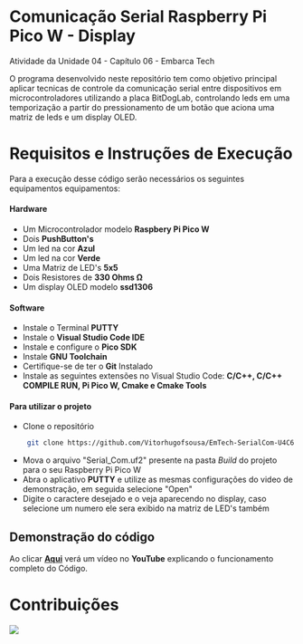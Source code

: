 # Comunicação Serial Raspberry Pi Pico W - Display
 Atividade da Unidade 04 - Capítulo 06 - Embarca Tech
 
O programa desenvolvido neste repositório tem como objetivo principal aplicar tecnicas de controle da comunicação serial entre dispositivos em microcontroladores utilizando a placa BitDogLab, controlando leds em uma temporização a partir do pressionamento de um botão que aciona uma matriz de leds e um display OLED.

# Requisitos e Instruções de Execução
 Para a execução desse código serão necessários os seguintes equipamentos equipamentos:

#### Hardware
* Um Microcontrolador modelo __Raspbery Pi Pico W__
* Dois __PushButton's__
* Um led na cor __Azul__
* Um led na cor __Verde__
* Uma Matriz de LED's __5x5__
* Dois Resistores de __330 Ohms Ω__
* Um display OLED modelo __ssd1306__

#### Software
* Instale o Terminal __PUTTY__
* Instale o __Visual Studio Code IDE__
* Instale e configure o __Pico SDK__
* Instale __GNU Toolchain__
* Certifique-se de ter o __Git__ Instalado
* Instale as seguintes extensões no Visual Studio Code: __C/C++, C/C++ COMPILE RUN, Pi Pico W, Cmake e Cmake Tools__

#### Para utilizar o projeto
* Clone o repositório
  ```bash
   git clone https://github.com/Vitorhugofsousa/EmTech-SerialCom-U4C6.git


* Mova o arquivo "Serial_Com.uf2" presente na pasta _Build_ do projeto para o seu Raspberry Pi Pico W
* Abra o aplicativo __PUTTY__ e utilize as mesmas configurações do video de demonstração, em seguida selecione "Open"
* Digite o caractere desejado e o veja aparecendo no display, caso selecione um numero ele sera exibido na matriz de LED's também

## Demonstração do código
Ao clicar __[Aqui](https://youtu.be/vPDG-nOv0cQ)__ verá um vídeo no __YouTube__ explicando o funcionamento completo do Código.

# Contribuições
<img src="serial_com_banner.png">
